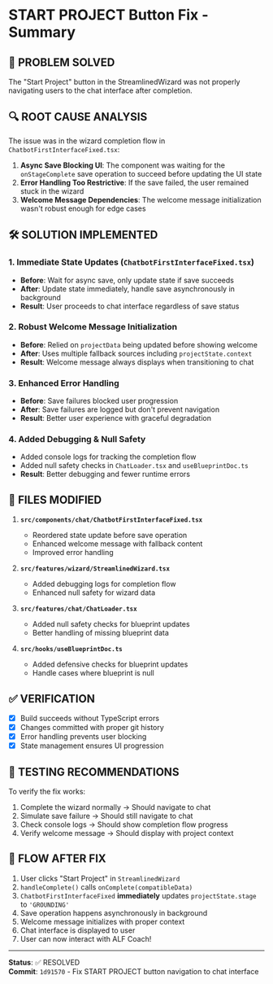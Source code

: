 # START PROJECT Button Fix - Summary

## 🚨 PROBLEM SOLVED
The "Start Project" button in the StreamlinedWizard was not properly navigating users to the chat interface after completion.

## 🔍 ROOT CAUSE ANALYSIS

The issue was in the wizard completion flow in `ChatbotFirstInterfaceFixed.tsx`:

1. **Async Save Blocking UI**: The component was waiting for the `onStageComplete` save operation to succeed before updating the UI state
2. **Error Handling Too Restrictive**: If the save failed, the user remained stuck in the wizard
3. **Welcome Message Dependencies**: The welcome message initialization wasn't robust enough for edge cases

## 🛠️ SOLUTION IMPLEMENTED

### 1. Immediate State Updates (`ChatbotFirstInterfaceFixed.tsx`)
- **Before**: Wait for async save, only update state if save succeeds
- **After**: Update state immediately, handle save asynchronously in background
- **Result**: User proceeds to chat interface regardless of save status

### 2. Robust Welcome Message Initialization
- **Before**: Relied on `projectData` being updated before showing welcome
- **After**: Uses multiple fallback sources including `projectState.context`
- **Result**: Welcome message always displays when transitioning to chat

### 3. Enhanced Error Handling
- **Before**: Save failures blocked user progression
- **After**: Save failures are logged but don't prevent navigation
- **Result**: Better user experience with graceful degradation

### 4. Added Debugging & Null Safety
- Added console logs for tracking the completion flow
- Added null safety checks in `ChatLoader.tsx` and `useBlueprintDoc.ts`
- **Result**: Better debugging and fewer runtime errors

## 📁 FILES MODIFIED

1. **`src/components/chat/ChatbotFirstInterfaceFixed.tsx`**
   - Reordered state update before save operation
   - Enhanced welcome message with fallback content
   - Improved error handling

2. **`src/features/wizard/StreamlinedWizard.tsx`**
   - Added debugging logs for completion flow
   - Enhanced null safety for wizard data

3. **`src/features/chat/ChatLoader.tsx`**
   - Added null safety checks for blueprint updates
   - Better handling of missing blueprint data

4. **`src/hooks/useBlueprintDoc.ts`**
   - Added defensive checks for blueprint updates
   - Handle cases where blueprint is null

## ✅ VERIFICATION

- [x] Build succeeds without TypeScript errors
- [x] Changes committed with proper git history
- [x] Error handling prevents user blocking
- [x] State management ensures UI progression

## 🧪 TESTING RECOMMENDATIONS

To verify the fix works:

1. Complete the wizard normally → Should navigate to chat
2. Simulate save failure → Should still navigate to chat
3. Check console logs → Should show completion flow progress
4. Verify welcome message → Should display with project context

## 🔄 FLOW AFTER FIX

1. User clicks "Start Project" in `StreamlinedWizard`
2. `handleComplete()` calls `onComplete(compatibleData)` 
3. `ChatbotFirstInterfaceFixed` **immediately** updates `projectState.stage` to `'GROUNDING'`
4. Save operation happens asynchronously in background
5. Welcome message initializes with proper context
6. Chat interface is displayed to user
7. User can now interact with ALF Coach!

---

**Status**: ✅ RESOLVED  
**Commit**: `1d91570` - Fix START PROJECT button navigation to chat interface
